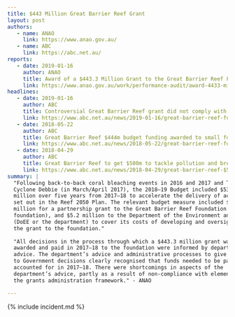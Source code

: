 ```yaml
---
title: $443 Million Great Barrier Reef Grant
layout: post
authors:
   - name: ANAO
     link: https://www.anao.gov.au/
   - name: ABC
     link: https://abc.net.au/
reports:
   - date: 2019-01-16
     author: ANAO
     title: Award of a $443.3 Million Grant to the Great Barrier Reef Foundation
     link: https://www.anao.gov.au/work/performance-audit/award-4433-million-grant-to-the-great-barrier-reef-foundation
headlines:
   - date: 2019-01-16
     author: ABC
     title: Controversial Great Barrier Reef grant did not comply with transparency rules, National Audit Office says
     link: https://www.abc.net.au/news/2019-01-16/great-barrier-reef-funding-grant-scrutinised-auditor-general/10720928
   - date: 2018-05-22
     author: ABC
     title: Great Barrier Reef $444m budget funding awarded to small foundation without tender process
     link: https://www.abc.net.au/news/2018-05-22/great-barrier-reef-funding-labor-accuse-due-diligence/9785782
   - date: 2018-04-29
     author: ABC
     title: Great Barrier Reef to get $500m to tackle pollution and breed more resilient coral
     link: https://www.abc.net.au/news/2018-04-29/great-barrier-reef-$500m-package-to-preserve-area/9708230
summary: |
  "Following back-to-back coral bleaching events in 2016 and 2017 and Tropical
  Cyclone Debbie (in March/April 2017), the 2018–19 Budget included $535.8
  million over five years from 2017–18 to accelerate the delivery of activities
  set out in the Reef 2050 Plan. The relevant budget measure included $443.3
  million for a partnership grant to the Great Barrier Reef Foundation (the
  foundation), and $5.2 million to the Department of the Environment and Energy
  (DoEE or the department) to cover its costs of developing and oversighting
  the grant to the foundation."
  
  "All decisions in the process through which a $443.3 million grant was
  awarded and paid in 2017–18 to the foundation were informed by departmental
  advice. The department’s advice and administrative processes to give effect
  to Government decisions clearly recognised that funds needed to be paid and
  accounted for in 2017–18. There were shortcomings in aspects of the
  department’s advice, partly as a result of non-compliance with elements of
  the grants administration framework." - ANAO

---
```

{% include incident.md %}
